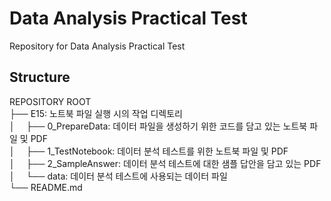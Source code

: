 # Data Analysis Practical Test

Repository for Data Analysis Practical Test

## Structure

REPOSITORY ROOT  
├── E15: 노트북 파일 실행 시의 작업 디렉토리  
│　 ├── 0_PrepareData: 데이터 파일을 생성하기 위한 코드를 담고 있는 노트북 파일 및 PDF  
│　 ├── 1_TestNotebook: 데이터 분석 테스트를 위한 노트북 파일 및 PDF  
│　 ├── 2_SampleAnswer: 데이터 분석 테스트에 대한 샘플 답안을 담고 있는 PDF  
│　 └── data: 데이터 분석 테스트에 사용되는 데이터 파일  
└── README.md  
